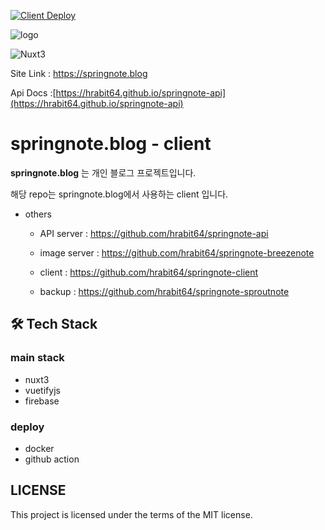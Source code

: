 [![Client Deploy](https://github.com/hrabit64/springnote-client/actions/workflows/deploy.yml/badge.svg)](https://github.com/hrabit64/springnote-client/actions/workflows/deploy.yml)

![logo](https://image.springnote.blog/1d115ce0-8bfa-4ad4-afaa-42f1d42c25a6.webp)

![Nuxt3](https://img.shields.io/badge/Nuxt3-00DC82?style=for-the-badge&logo=nuxt&logoColor=white)

Site Link : https://springnote.blog

Api Docs :[https://hrabit64.github.io/springnote-api](https://hrabit64.github.io/springnote-api)

# springnote.blog - client

**springnote.blog** 는 개인 블로그 프로젝트입니다.

해당 repo는 springnote.blog에서 사용하는 client 입니다.

* others

    * API server :  https://github.com/hrabit64/springnote-api

    * image server : https://github.com/hrabit64/springnote-breezenote

    * client : https://github.com/hrabit64/springnote-client

    * backup : https://github.com/hrabit64/springnote-sproutnote

## 🛠 Tech Stack

### main stack

* nuxt3
* vuetifyjs
* firebase

### deploy

* docker
* github action

## LICENSE

This project is licensed under the terms of the MIT license.